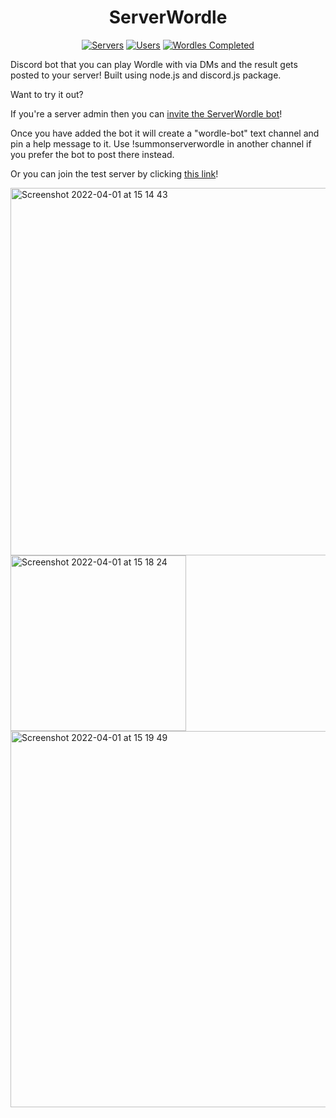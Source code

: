 <h1 align="center">ServerWordle</h1>

<p align="center">
		<a href="https://discord.com/api/oauth2/authorize?client_id=940265535650799647&permissions=11280&scope=bot"><img alt="Servers" src="https://img.shields.io/badge/dynamic/json.svg?style=for-the-badge&label=Servers&url=https://jhodk.com/stats/wordlestats.json&query=$.servers&colorB=blue"></a>
		<a href="https://discord.com/api/oauth2/authorize?client_id=940265535650799647&permissions=11280&scope=bot"><img alt="Users" src="https://img.shields.io/badge/dynamic/json.svg?style=for-the-badge&label=Users&url=https://jhodk.com/stats/wordlestats.json&query=$.users&colorB=orange"></a>
			<a href="https://discord.com/api/oauth2/authorize?client_id=940265535650799647&permissions=11280&scope=bot"><img alt="Wordles Completed" src="https://img.shields.io/badge/dynamic/json.svg?style=for-the-badge&label=Games%20played&url=https://jhodk.com/stats/wordlestats.json&query=$.wordlesAnswered&colorB=green"></a>
</p>

Discord bot that you can play Wordle with via DMs and the result gets posted to your server!
Built using node.js and discord.js package.

Want to try it out?

If you're a server admin then you can [invite the ServerWordle bot](https://discord.com/api/oauth2/authorize?client_id=940265535650799647&permissions=11280&scope=bot)!

Once you have added the bot it will create a "wordle-bot" text channel and pin a help message to it. Use !summonserverwordle in another channel if you prefer the bot to post there instead.

Or you can join the test server by clicking [this link](https://discord.gg/bDthXD6Yu3)!

<img width="588" alt="Screenshot 2022-04-01 at 15 14 43" src="https://user-images.githubusercontent.com/7433327/161281462-af122c6b-0dfb-4259-a138-2d4beaab374d.png">
<img width="281" alt="Screenshot 2022-04-01 at 15 18 24" src="https://user-images.githubusercontent.com/7433327/161282141-7beaeccf-8a4e-4ceb-a241-50992b94eeff.png">
<img width="602" alt="Screenshot 2022-04-01 at 15 19 49" src="https://user-images.githubusercontent.com/7433327/161282275-d73e1930-7a62-42db-b053-0b42d2fa33df.png">
